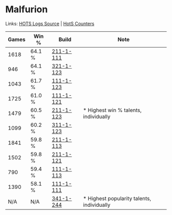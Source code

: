 # Malfurion

Links: [HOTS Logs Source](https://www.hotslogs.com/Sitewide/HeroDetails?Hero=Malfurion) | [HotS Counters](http://hotscounters.com/#/hero/Malfurion)

Games  | Win %  | Build     | Note
-----  | -----  | -----     | ----
1618   | 64.1 % | [211-1-111](http://www.heroesfire.com/hots/talent-calculator/malfurion#kCq7) | 
946    | 64.1 % | [321-1-123](http://www.heroesfire.com/hots/talent-calculator/malfurion#oPNp) | 
1043   | 61.7 % | [111-1-123](http://www.heroesfire.com/hots/talent-calculator/malfurion#gOhJ) | 
1725   | 61.0 % | [111-1-121](http://www.heroesfire.com/hots/talent-calculator/malfurion#gOhH) | 
1479   | 60.5 % | [211-1-123](http://www.heroesfire.com/hots/talent-calculator/malfurion#kCqJ) | * Highest win % talents, individually
1099   | 60.2 % | [311-1-123](http://www.heroesfire.com/hots/talent-calculator/malfurion#o0zJ) | 
1841   | 59.8 % | [211-1-113](http://www.heroesfire.com/hots/talent-calculator/malfurion#kCq9) | 
1502   | 59.8 % | [211-1-121](http://www.heroesfire.com/hots/talent-calculator/malfurion#kCqH) | 
790    | 59.4 % | [111-1-113](http://www.heroesfire.com/hots/talent-calculator/malfurion#gOh9) | 
1390   | 58.1 % | [111-1-111](http://www.heroesfire.com/hots/talent-calculator/malfurion#gOh7) | 
N/A    | N/A    | [341-1-244](http://www.heroesfire.com/hots/talent-calculator/malfurion#pAEi) | * Highest popularity talents, individually
